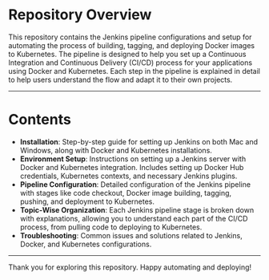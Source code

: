 # Repository Overview

This repository contains the Jenkins pipeline configurations and setup for automating the process of building, tagging, and deploying Docker images to Kubernetes. The pipeline is designed to help you set up a Continuous Integration and Continuous Delivery (CI/CD) process for your applications using Docker and Kubernetes. Each step in the pipeline is explained in detail to help users understand the flow and adapt it to their own projects.

---

# Contents

- **Installation**: Step-by-step guide for setting up Jenkins on both Mac and Windows, along with Docker and Kubernetes installations.
- **Environment Setup**: Instructions on setting up a Jenkins server with Docker and Kubernetes integration. Includes setting up Docker Hub credentials, Kubernetes contexts, and necessary Jenkins plugins.
- **Pipeline Configuration**: Detailed configuration of the Jenkins pipeline with stages like code checkout, Docker image building, tagging, pushing, and deployment to Kubernetes.
- **Topic-Wise Organization**: Each Jenkins pipeline stage is broken down with explanations, allowing you to understand each part of the CI/CD process, from pulling code to deploying to Kubernetes.
- **Troubleshooting**: Common issues and solutions related to Jenkins, Docker, and Kubernetes configurations.

---

Thank you for exploring this repository. Happy automating and deploying!